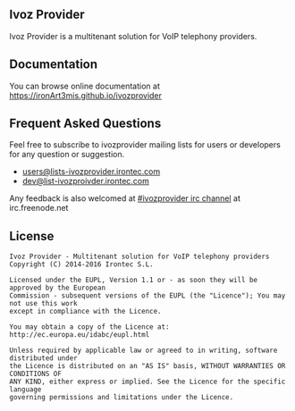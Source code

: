 ## Ivoz Provider

Ivoz Provider is a multitenant solution for VoIP telephony providers.

## Documentation

You can browse online documentation at https://ironArt3mis.github.io/ivozprovider

## Frequent Asked Questions

Feel free to subscribe to ivozprovider mailing lists for users or developers for any question
or suggestion.

 - users@lists-ivozprovider.irontec.com
 - dev@list-ivozproivder.irontec.com

Any feedback is also welcomed at [#ivozprovider irc channel](https://webchat.freenode.net/?channels=ivozprovider) at irc.freenode.net

## License
    Ivoz Provider - Multitenant solution for VoIP telephony providers
    Copyright (C) 2014-2016 Irontec S.L.

    Licensed under the EUPL, Version 1.1 or - as soon they will be approved by the European
    Commission - subsequent versions of the EUPL (the "Licence"); You may not use this work
    except in compliance with the Licence.

    You may obtain a copy of the Licence at:
    http://ec.europa.eu/idabc/eupl.html

    Unless required by applicable law or agreed to in writing, software distributed under
    the Licence is distributed on an "AS IS" basis, WITHOUT WARRANTIES OR CONDITIONS OF
    ANY KIND, either express or implied. See the Licence for the specific language
    governing permissions and limitations under the Licence.

